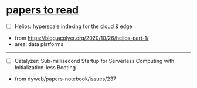 # [papers to read](https://github.com/egolearner/paper-note/issues/18)

- [ ] Helios: hyperscale indexing for the cloud & edge
- from https://blog.acolyer.org/2020/10/26/helios-part-1/
- area: data platforms


---

- [ ] Catalyzer: Sub-millisecond Startup for Serverless Computing with Initialization-less Booting
* from dyweb/papers-notebook/issues/237
